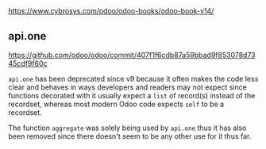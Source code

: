 ##
https://www.cybrosys.com/odoo/odoo-books/odoo-book-v14/
## api.one

https://github.com/odoo/odoo/commit/407f1f6cdb87a59bbad9f853078d7345cdf9f60c

`api.one` has been deprecated since v9 because it often makes the code
less clear and behaves in ways developers and readers may not expect
since functions decorated with it usually expect a `list` of record(s)
instead of the recordset, whereas most modern Odoo code expects `self`
to be a recordset.

The function `aggregate` was solely being used by `api.one` thus it has
also been removed since there doesn't seem to be any other use for it
thus far.